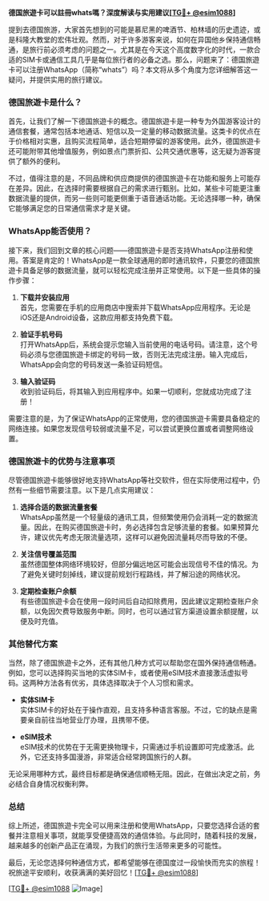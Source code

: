 **德国旅遊卡可以註冊whats嗎？深度解读与实用建议[[TG💪+ @esim1088](https://t.me/s/esim1088)]**

提到去德国旅游，大家首先想到的可能是慕尼黑的啤酒节、柏林墙的历史遗迹，或是科隆大教堂的宏伟壮观。然而，对于许多游客来说，如何在异国他乡保持通信畅通，是旅行前必须考虑的问题之一。尤其是在今天这个高度数字化的时代，一款合适的SIM卡或通信工具几乎是每位旅行者的必备之选。那么，问题来了：德国旅遊卡可以注册WhatsApp（简称“whats”）吗？本文将从多个角度为您详细解答这一疑问，并提供实用的旅行建议。

### **德国旅遊卡是什么？**

首先，让我们了解一下德国旅遊卡的概念。德国旅遊卡是一种专为外国游客设计的通信套餐，通常包括本地通话、短信以及一定量的移动数据流量。这类卡的优点在于价格相对实惠，且购买流程简单，适合短期停留的游客使用。此外，德国旅遊卡还可能附带其他增值服务，例如景点门票折扣、公共交通优惠等，这无疑为游客提供了额外的便利。

不过，值得注意的是，不同品牌和供应商提供的德国旅遊卡在功能和服务上可能存在差异。因此，在选择时需要根据自己的需求进行甄别。比如，某些卡可能更注重数据流量的提供，而另一些则可能更侧重于语音通话功能。无论选择哪一种，确保它能够满足您的日常通信需求才是关键。

### **WhatsApp能否使用？**

接下来，我们回到文章的核心问题——德国旅遊卡是否支持WhatsApp注册和使用。答案是肯定的！WhatsApp是一款全球通用的即时通讯软件，只要您的德国旅遊卡具备足够的数据流量，就可以轻松完成注册并正常使用。以下是一些具体的操作步骤：

1. **下载并安装应用**  
   首先，您需要在手机的应用商店中搜索并下载WhatsApp应用程序。无论是iOS还是Android设备，这款应用都支持免费下载。

2. **验证手机号码**  
   打开WhatsApp后，系统会提示您输入当前使用的电话号码。请注意，这个号码必须与您德国旅遊卡绑定的号码一致，否则无法完成注册。输入完成后，WhatsApp会向您的号码发送一条验证码短信。

3. **输入验证码**  
   收到验证码后，将其输入到应用程序中。如果一切顺利，您就成功完成了注册！

需要注意的是，为了保证WhatsApp的正常使用，您的德国旅遊卡需要具备稳定的网络连接。如果您发现信号较弱或流量不足，可以尝试更换位置或者调整网络设置。

### **德国旅遊卡的优势与注意事项**

尽管德国旅遊卡能够很好地支持WhatsApp等社交软件，但在实际使用过程中，仍然有一些细节需要注意。以下是几点实用建议：

1. **选择合适的数据流量套餐**  
   WhatsApp虽然是一个轻量级的通讯工具，但频繁使用仍会消耗一定的数据流量。因此，在购买德国旅遊卡时，务必选择包含足够流量的套餐。如果预算允许，建议优先考虑无限流量选项，这样可以避免因流量耗尽而导致的不便。

2. **关注信号覆盖范围**  
   虽然德国整体网络环境较好，但部分偏远地区可能会出现信号不佳的情况。为了避免关键时刻掉线，建议提前规划行程路线，并了解沿途的网络状况。

3. **定期检查账户余额**  
   有些德国旅遊卡会在使用一段时间后自动扣除费用，因此建议定期检查账户余额，以免因欠费导致服务中断。同时，也可以通过官方渠道设置余额提醒，以便及时充值。

### **其他替代方案**

当然，除了德国旅遊卡之外，还有其他几种方式可以帮助您在国外保持通信畅通。例如，您可以选择购买当地的实体SIM卡，或者使用eSIM技术直接激活虚拟号码。这两种方法各有优劣，具体选择取决于个人习惯和需求。

- **实体SIM卡**  
  实体SIM卡的好处在于操作直观，且支持多种语言客服。不过，它的缺点是需要亲自前往当地营业厅办理，且携带不便。

- **eSIM技术**  
  eSIM技术的优势在于无需更换物理卡，只需通过手机设置即可完成激活。此外，它还支持多国漫游，非常适合经常跨国旅行的人群。

无论采用哪种方式，最终目标都是确保通信顺畅无阻。因此，在做出决定之前，务必结合自身情况权衡利弊。

### **总结**

综上所述，德国旅遊卡完全可以用来注册和使用WhatsApp，只要您选择合适的套餐并注意相关事项，就能享受便捷高效的通信体验。与此同时，随着科技的发展，越来越多的创新产品正在涌现，为我们的旅行生活带来更多的可能性。

最后，无论您选择何种通信方式，都希望能够在德国度过一段愉快而充实的旅程！祝旅途平安顺利，收获满满的美好回忆！[[TG💪+ @esim1088](https://t.me/s/esim1088)]

[[TG💪+ @esim1088](https://t.me/s/esim1088) ![Image](https://i.postimg.cc/4NQfJmqS/Snipaste-2025-05-13-00-14-12.png)]